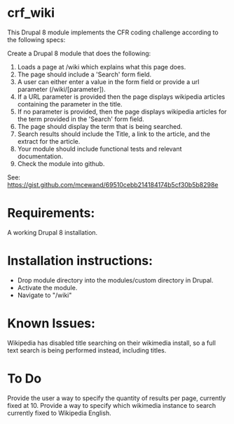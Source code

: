 crf_wiki
========

This Drupal 8 module implements the CFR coding challenge according to the following specs:

Create a Drupal 8 module that does the following:

1) Loads a page at /wiki which explains what this page does.
2) The page should include a 'Search' form field.
3) A user can either enter a value in the form field or provide a url parameter (/wiki/[parameter]).
4) If a URL parameter is provided then the page displays wikipedia articles containing the parameter in the title.
5) If no parameter is provided, then the page displays wikipedia articles for the term provided in the 'Search' form field.
6) The page should display the term that is being searched.
7) Search results should include the Title, a link to the article, and the extract for the article.
8) Your module should include functional tests and relevant documentation.
9) Check the module into github.

See: https://gist.github.com/mcewand/69510cebb214184174b5cf30b5b8298e

Requirements:
=============
A working Drupal 8 installation.

Installation instructions:
==========================
- Drop module directory into the modules/custom directory in Drupal.
- Activate the module.
- Navigate to "/wiki"

Known Issues:
=============
Wikipedia has disabled title searching on their wikimedia install, so a full text search is being performed instead, including titles.


To Do
=====
Provide the user a way to specify the quantity of results per page, currently fixed at 10.
Provide a way to specify which wikimedia instance to search currently fixed to Wikipedia English.
